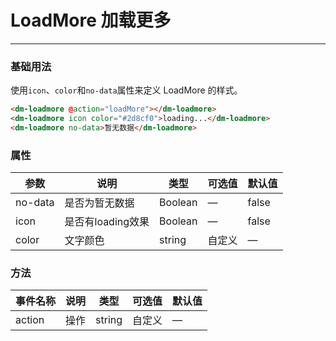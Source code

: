 # LoadMore 加载更多
----
### 基础用法
使用```icon```、```color```和```no-data```属性来定义 LoadMore 的样式。
``` html
<dm-loadmore @action="loadMore"></dm-loadmore>
<dm-loadmore icon color="#2d8cf0">loading...</dm-loadmore>
<dm-loadmore no-data>暂无数据</dm-loadmore>
```

### 属性
| 参数      | 说明    | 类型      | 可选值       | 默认值   |
|---------- |-------- |---------- |-------------  |-------- |
| no-data     | 是否为暂无数据   | Boolean  |    — | false   |
| icon  | 是否有loading效果 | Boolean   |  —  |  false  |
| color     | 文字颜色   | string    |  自定义 |     —    |

### 方法
| 事件名称      | 说明    | 类型      | 可选值       | 默认值   |
|---------- |-------- |---------- |-------------  |-------- |
| action     |  操作   | string    |  自定义  |     —    |
